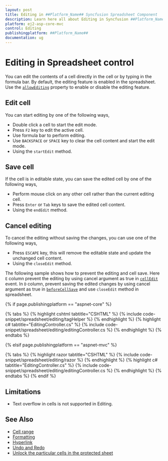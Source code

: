 ```yaml
---
layout: post
title: Editing in ##Platform_Name## Syncfusion Spreadsheet Component
description: Learn here all about Editing in Syncfusion ##Platform_Name## Spreadsheet component of Syncfusion Essential JS 2 and more.
platform: ej2-asp-core-mvc
control: Editing
publishingplatform: ##Platform_Name##
documentation: ug
---
```



# Editing in Spreadsheet control

You can edit the contents of a cell directly in the cell or by typing in the formula bar. By default, the editing feature is enabled in the spreadsheet. Use the [`allowEditing`](https://help.syncfusion.com/cr/aspnetcore-js2/Syncfusion.EJ2.Spreadsheet.Spreadsheet.html#Syncfusion_EJ2_Spreadsheet_Spreadsheet_AllowEditing) property to enable or disable the editing feature.

## Edit cell

You can start editing by one of the following ways,

* Double click a cell to start the edit mode.
* Press `F2` key to edit the active cell.
* Use formula bar to perform editing.
* Use `BACKSPACE` or `SPACE` key to clear the cell content and start the edit mode.
* Using the `startEdit` method.

## Save cell

If the cell is in editable state, you can save the edited cell by one of the following ways,

* Perform mouse click on any other cell rather than the current editing cell.
* Press `Enter` or `Tab` keys to save the edited cell content.
* Using the `endEdit` method.

## Cancel editing

To cancel the editing without saving the changes, you can use one of the following ways,

* Press `ESCAPE` key, this will remove the editable state and update the unchanged cell content.
* Using the `closeEdit` method.

The following sample shows how to prevent the editing and cell save. Here `E` column prevent the editing by using cancel argument as true in [`cellEdit`](https://help.syncfusion.com/cr/aspnetcore-js2/Syncfusion.EJ2.Spreadsheet.Spreadsheet.html#Syncfusion_EJ2_Spreadsheet_Spreadsheet_CellEdit) event. In `D` column, prevent saving the edited changes by using cancel argument as true in [`beforeCellSave`](https://help.syncfusion.com/cr/aspnetcore-js2/Syncfusion.EJ2.Spreadsheet.Spreadsheet.html#Syncfusion_EJ2_Spreadsheet_Spreadsheet_BeforeCellSave) and use `closeEdit` method in spreadsheet.

{% if page.publishingplatform == "aspnet-core" %}

{% tabs %}
{% highlight cshtml tabtitle="CSHTML" %}
{% include code-snippet/spreadsheet/editing/tagHelper %}
{% endhighlight %}
{% highlight c# tabtitle="EditingController.cs" %}
{% include code-snippet/spreadsheet/editing/editingController.cs %}
{% endhighlight %}
{% endtabs %}

{% elsif page.publishingplatform == "aspnet-mvc" %}

{% tabs %}
{% highlight razor tabtitle="CSHTML" %}
{% include code-snippet/spreadsheet/editing/razor %}
{% endhighlight %}
{% highlight c# tabtitle="EditingController.cs" %}
{% include code-snippet/spreadsheet/editing/editingController.cs %}
{% endhighlight %}
{% endtabs %}
{% endif %}



## Limitations

* Text overflow in cells is not supported in Editing.

## See Also

* [Cell range](./cell-range)
* [Formatting](./formatting)
* [Hyperlink](./link)
* [Undo and Redo](./undo-redo)
* [Unlock the particular cells in the protected sheet](./protect-sheet#unlock-the-particular-cells-in-the-protected-sheet)
